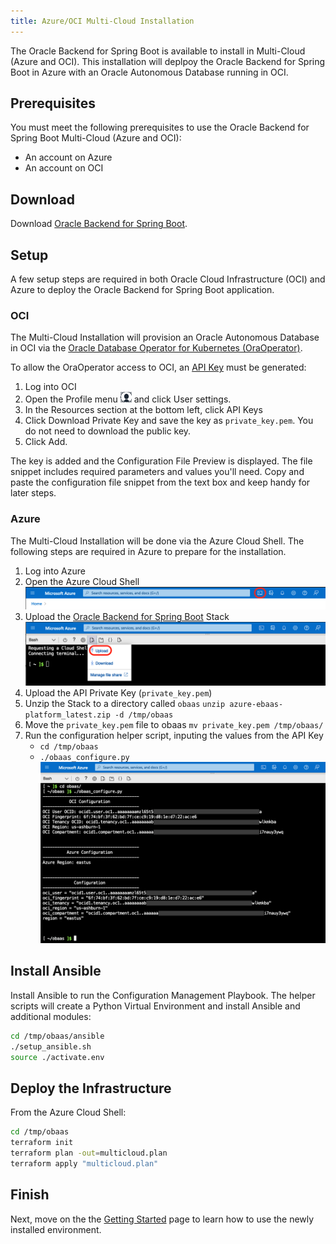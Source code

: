 ```yaml
---
title: Azure/OCI Multi-Cloud Installation
---
```


The Oracle Backend for Spring Boot is available to install in Multi-Cloud (Azure and OCI).  This installation will deplpoy the Oracle Backend for Spring Boot in Azure with an Oracle Autonomous Database running in OCI.

## Prerequisites

You must meet the following prerequisites to use the Oracle Backend for Spring Boot Multi-Cloud (Azure and OCI):

* An account on Azure
* An account on OCI

## Download

Download [Oracle Backend for Spring Boot](https://github.com/oracle/microservices-datadriven/releases/download/OBAAS-1.0.0/azure-ebaas-platform_latest.zip).

## Setup

A few setup steps are required in both Oracle Cloud Infrastructure (OCI) and Azure to deploy the Oracle Backend for Spring Boot application.

### OCI

The Multi-Cloud Installation will provision an Oracle Autonomous Database in OCI via the [Oracle Database Operator for Kubernetes (OraOperator)](https://github.com/oracle/oracle-database-operator).  

To allow the OraOperator access to OCI, an [API Key](https://docs.oracle.com/en-us/iaas/Content/API/Concepts/apisigningkey.htm) must be generated:

1. Log into OCI
2. Open the Profile menu ![User Profile Menu](userprofilemenu.png) and click User settings.
3. In the Resources section at the bottom left, click API Keys
4. Click Download Private Key and save the key as `private_key.pem`. You do not need to download the public key.
5. Click Add.

The key is added and the Configuration File Preview is displayed. The file snippet includes required parameters and values you'll need. Copy and paste the configuration file snippet from the text box and keep handy for later steps.

### Azure

The Multi-Cloud Installation will be done via the Azure Cloud Shell.  The following steps are required in Azure to prepare for the installation.

1. Log into Azure
2. Open the Azure Cloud Shell
    ![Azure Cloud Shell Icon](AzureCloudShellIcon.png)
3. Upload the [Oracle Backend for Spring Boot](https://github.com/oracle/microservices-datadriven/releases/download/OBAAS-1.0.0/azure-ebaas-platform_latest.zip) Stack
    ![Azure Upload](AzureUpload.png)
4. Upload the API Private Key (`private_key.pem`)
5. Unzip the Stack to a directory called `obaas`
    `unzip azure-ebaas-platform_latest.zip -d /tmp/obaas`
6. Move the `private_key.pem` file to obaas
    `mv private_key.pem /tmp/obaas/`
5. Run the configuration helper script, inputing the values from the API Key
    * `cd /tmp/obaas`
    * `./obaas_configure.py`
    ![Azure Configure](AzureConfigure.png)

## Install Ansible

Install Ansible to run the Configuration Management Playbook.  The helper scripts will create a Python Virtual Environment and install Ansible and additional modules:

```bash
cd /tmp/obaas/ansible
./setup_ansible.sh
source ./activate.env
```

## Deploy the Infrastructure

From the Azure Cloud Shell:

```bash
cd /tmp/obaas
terraform init
terraform plan -out=multicloud.plan
terraform apply "multicloud.plan"
```

## Finish

Next, move on the the [Getting Started](../getting-started/) page to learn how to use the newly installed environment.
